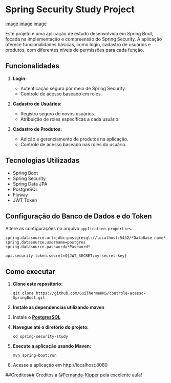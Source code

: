 # Spring Security Study Project

[image](https://img.shields.io/badge/Spring-6DB33F?style=for-the-badge&logo=spring&logoColor=white)
[image](https://img.shields.io/badge/PostgreSQL-316192?style=for-the-badge&logo=postgresql&logoColor=white)
[image](https://img.shields.io/badge/json%20web%20tokens-323330?style=for-the-badge&logo=json-web-tokens&logoColor=pink)

Este projeto é uma aplicação de estudo desenvolvida em Spring Boot, focada na implementação e compreensão do Spring Security. A aplicação oferece funcionalidades básicas, como login, cadastro de usuários e produtos, com diferentes níveis de permissões para cada função.

## Funcionalidades

1. **Login:**
   - Autenticação segura por meio de Spring Security.
   - Controle de acesso baseado em roles.

2. **Cadastro de Usuários:**
   - Registro seguro de novos usuários.
   - Atribuição de roles específicas a cada usuário.

3. **Cadastro de Produtos:**
   - Adição e gerenciamento de produtos na aplicação.
   - Controle de acesso baseado nas roles do usuário.

## Tecnologias Utilizadas

- Spring Boot
- Spring Security
- Spring Data JPA
- PostgreSQL
- Flyway
- JWT Token

## Configuração do Banco de Dados e do Token

Altere as configurações no arquivo `application.properties`.

```properties
spring.datasource.url=jdbc:postgresql://localhost:5432/*DataBase name*
spring.datasource.username=postgres
spring.datasource.password=*Password*

api.security.token.secret=${JWT_SECRET:my-secret-key}
``` 

## Como executar
1. **Clone este repositório:**
    ```properties
    git clone https://github.com/GuilhermeHNS/controle-acesso-SpringBoot.git
    ```
2. **Instale as dependencias utilizando maven**

3. Instale o [**PostgresSQL**]([URL](https://www.postgresql.org))

4. **Navegue até o diretório do projeto:**
    ```properties
    cd spring-security-study
    ```
5. **Execute a aplicação usando Maven:**
    ```properties
    mvn spring-boot:run
    ```
6. Acesse a aplicação em http://localhost:8080

##Creditos##
Creditos a @[Fernanda-Kipper](https://github.com/Fernanda-Kipper) pela excelente aula!

